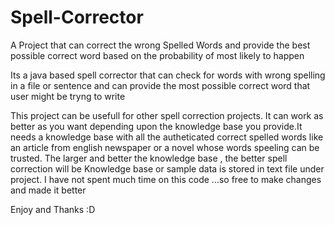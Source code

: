 # Spell-Corrector
A Project that can correct the wrong Spelled Words and provide the best possible correct word based on the probability of most likely to happen

Its a java based spell corrector that can check for words with wrong spelling in a file or sentence and can provide the most possible correct word that user might be tryng to write

This project can be usefull for other spell correction projects. It can work as  better as you want depending upon the knowledge base you provide.It needs a knowledge base with all the autheticated correct spelled words like an article from english newspaper or a novel whose words speeling can be trusted. The larger and better the knowledge base , the better spell correction will be
Knowledge base or sample data is stored in text file under project. I have not spent much time on this code ...so free to make changes and made it better 

Enjoy and
Thanks :D

